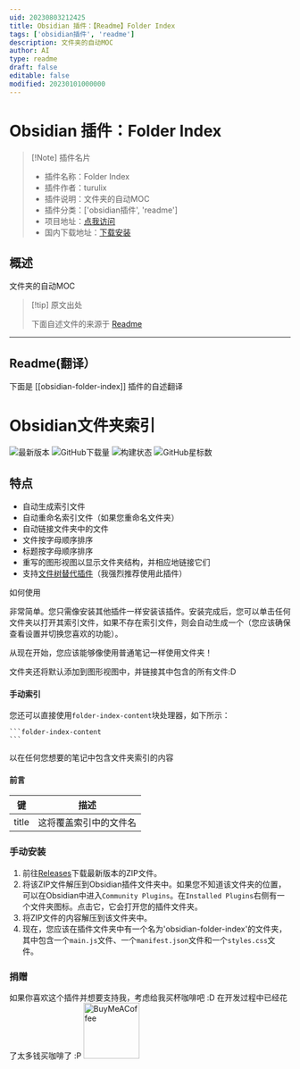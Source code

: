 ```yaml
---
uid: 20230803212425
title: Obsidian 插件：【Readme】Folder Index
tags: ['obsidian插件', 'readme']
description: 文件夹的自动MOC
author: AI
type: readme
draft: false
editable: false
modified: 20230101000000
---
```


# Obsidian 插件：Folder Index

> [!Note] 插件名片
> - 插件名称：Folder Index
> - 插件作者：turulix
> - 插件说明：文件夹的自动MOC
> - 插件分类：['obsidian插件', 'readme']
> - 项目地址：[点我访问](https://github.com/turulix/obsidian-folder-index)
> - 国内下载地址：[下载安装](https://pkmer.cn/products/plugin/pluginMarket/?obsidian-folder-index)

## 概述

文件夹的自动MOC



> [!tip] 原文出处
> 
>下面自述文件的来源于 [Readme](https://ghproxy.net/https://raw.githubusercontent.com/turulix/obsidian-folder-index/master/README.md)
> 

---

## Readme(翻译）

下面是 [[obsidian-folder-index]] 插件的自述翻译



# Obsidian文件夹索引

![最新版本](https://img.shields.io/github/v/release/turulix/obsidian-folder-index?sort=semver)
![GitHub下载量](https://img.shields.io/github/downloads/turulix/obsidian-folder-index/total)
![构建状态](https://img.shields.io/github/actions/workflow/status/turulix/obsidian-folder-index/release.yml)
![GitHub星标数](https://img.shields.io/github/stars/turulix/obsidian-folder-index?style=social)

## 特点

- 自动生成索引文件
- 自动重命名索引文件（如果您重命名文件夹）
- 自动链接文件夹中的文件
- 文件按字母顺序排序
- 标题按字母顺序排序
- 重写的图形视图以显示文件夹结构，并相应地链接它们
- 支持[文件树替代插件](https://github.com/ozntel/file-tree-alternative)（我强烈推荐使用此插件）

如何使用

非常简单。您只需像安装其他插件一样安装该插件。安装完成后，您可以单击任何文件夹以打开其索引文件，如果不存在索引文件，则会自动生成一个（您应该确保查看设置并切换您喜欢的功能）。

从现在开始，您应该能够像使用普通笔记一样使用文件夹！

文件夹还将默认添加到图形视图中，并链接其中包含的所有文件:D

#### 手动索引

您还可以直接使用``folder-index-content``块处理器，如下所示：

````
```folder-index-content
```
````

以在任何您想要的笔记中包含文件夹索引的内容

#### 前言

| 键    | 描述                                             |
|-------|-------------------------------------------------|
| title | 这将覆盖索引中的文件名                           |

### 手动安装

1. 前往[Releases](https://github.com/turulix/obsidian-folder-index/releases)下载最新版本的ZIP文件。
2. 将该ZIP文件解压到Obsidian插件文件夹中。如果您不知道该文件夹的位置，可以在Obsidian中进入`Community Plugins`。在`Installed Plugins`右侧有一个文件夹图标。点击它，它会打开您的插件文件夹。
3. 将ZIP文件的内容解压到该文件夹中。
4. 现在，您应该在插件文件夹中有一个名为'obsidian-folder-index'的文件夹，其中包含一个`main.js`文件、一个`manifest.json`文件和一个`styles.css`文件。

### 捐赠

如果你喜欢这个插件并想要支持我，考虑给我买杯咖啡吧 :D
在开发过程中已经花了太多钱买咖啡了 :P
[<img src="https://cdn.buymeacoffee.com/buttons/v2/default-yellow.png" alt="BuyMeACoffee" width="100">](https://www.buymeacoffee.com/turulix)



